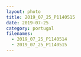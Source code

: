 ```yaml
---
layout: photo
title: 2019_07_25_P1140515
date: 2019-07-25
category: portugal
filenames:
  - 2019_07_25_P1140514
  - 2019_07_25_P1140515
---
```

